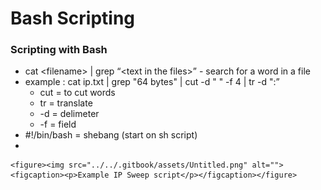 # Bash Scripting



### Scripting with Bash

* cat \<filename> | grep “\<text in the files>” - search for a word in a file
* example : cat ip.txt | grep "64 bytes" | cut -d " " -f 4 | tr -d ":”
  * cut = to cut words
  * tr = translate
  * \-d = delimeter
  * \-f = field
* \#!/bin/bash = shebang (start on sh script)
*

    <figure><img src="../../.gitbook/assets/Untitled.png" alt=""><figcaption><p>Example IP Sweep script</p></figcaption></figure>
